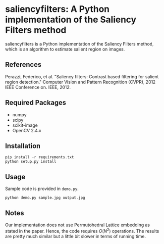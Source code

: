 # saliencyfilters: A Python implementation of the Saliency Filters method

saliencyfilters is a Python implementation of the Saliency Filters method,
which is an algorithm to estimate salient region on images.

## References

Perazzi, Federico, et al. "Saliency filters: Contrast based filtering for
salient region detection." Computer Vision and Pattern Recognition (CVPR), 2012
IEEE Conference on. IEEE, 2012.

## Required Packages

- numpy
- scipy
- scikit-image
- OpenCV 2.4.x

## Installation

```
pip install -r requirements.txt
python setup.py install
```

## Usage

Sample code is provided in `demo.py`.
```
python demo.py sample.jpg output.jpg
```

## Notes
Our implementation does not use Permutohedral Lattice embedding as stated in
the paper. Hence, the code requires $O(N^2)$ operations. The results are
pretty much similar but a little bit slower in terms of running time.
